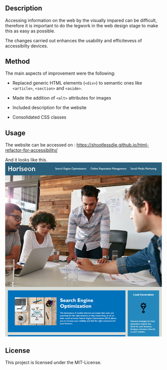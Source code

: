 # <html-refactor-for-accessibilit>

## Description

Accessing information on the web by the visually impared can be difficult, therefore it is important to do the legwork in the web design stage to make this as easy as possible.

The changes carried out enhances the usability and efficitevess of accessibilty devices.

## Method
The main aspects of improvement were the following:

- Replaced generic HTML elements (`<div>`) to semantic ones like `<article>`, `<section>` and `<aside>`.

- Made the addition of `<alt>` attributes for images

- Included description for the website

- Consolidated CSS classes

## Usage

The website can be accessed on : https://shootlessdie.github.io/html-refactor-for-accessibility/


And it looks like this.
![alt text](screenshot.png)
    

## License

This project is licensed under the MIT-License.
